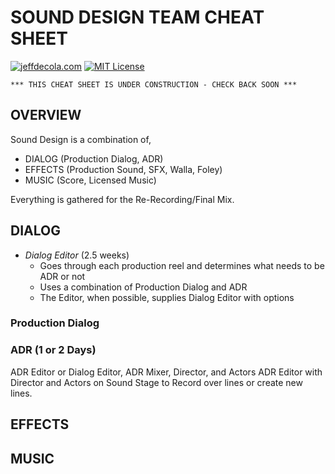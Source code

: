 # SOUND DESIGN TEAM CHEAT SHEET

[![jeffdecola.com](https://img.shields.io/badge/website-jeffdecola.com-blue)](https://jeffdecola.com)
[![MIT License](https://img.shields.io/:license-mit-blue.svg)](https://jeffdecola.mit-license.org)

```text
*** THIS CHEAT SHEET IS UNDER CONSTRUCTION - CHECK BACK SOON ***
```

## OVERVIEW

Sound Design is a combination of,

* DIALOG (Production Dialog, ADR)
* EFFECTS (Production Sound, SFX, Walla, Foley)
* MUSIC (Score, Licensed Music)

Everything is gathered for the Re-Recording/Final Mix.

## DIALOG

* _Dialog Editor_ (2.5 weeks)
  * Goes through each production reel and determines
    what needs to be ADR or not
  * Uses a combination of Production Dialog and ADR
  * The Editor, when possible, supplies Dialog Editor with options

### Production Dialog

### ADR (1 or 2 Days)

  ADR Editor or Dialog Editor, ADR Mixer, Director, and Actors
  ADR Editor with Director and Actors on Sound Stage to Record
  over lines or create new lines.

## EFFECTS

## MUSIC
